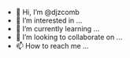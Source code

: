 - 👋 Hi, I’m @djzcomb
- 👀 I’m interested in ...
- 🌱 I’m currently learning ...
- 💞️ I’m looking to collaborate on ...
- 📫 How to reach me ...

<!---
djzcomb/djzcomb is a ✨ special ✨ repository because its `README.md` (this file) appears on your GitHub profile.
You can click the Preview link to take a look at your changes.
--->
